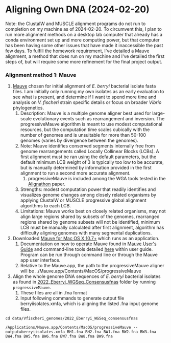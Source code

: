 # Aligning Own DNA (2024-02-20)

Note: the ClustalW and MUSCLE alignment programs do not run to completion on my machine as of 2024-02-20. To circumvent this, I plan to run more alignment methods on a desktop lab computer that already has a conda environment set up and more computing power, but that computer has been having some other issues that have made it inaccessible the past few days. To fulfill the homework requirement, I've detailed a Mauve alignment, a method that does run on my machine and I've detailed the first steps of, but will require some more refinement for the final project output. 

### Alignment method 1: Mauve 
1. [Mauve](https://darlinglab.org/mauve/mauve.html) chosen for initial alignment of *E. berryi* bacterial isolate fasta files. I am initially only running my own isolates as an early evaluation to see what is present, and determine if I want to spend more time and analysis on *V. fischeri* strain specific details or focus on broader *Vibrio* phylogenetics. 
   1. Description: Mauve is a multiple genome aligner best used for large-scale evolutionary events such as rearrangement and inversion. The progressiveMauve algorithm is meant to use modest computational resources, but the computation time scales cubically with the number of genomes and is unsuitable for more than 50-100 genomes (varies by divergence between the genomes). 
   2. Note: Mauve identifies conserved segments internally free from genome rearrangements called Locally Collinear Blocks (LCBs). A first alignment must be ran using the default parameters, but the default minimum LCB weight of 3 is typically too low to be accurate, but is manually determined by information provided in the first alignment to run a second more accurate alignment. 
      1. progressiveMauve is included among the WGA tools tested in the [Alignathon](https://www.ncbi.nlm.nih.gov/pmc/articles/PMC4248324/) paper.
   3. Strengths: modest computation power that readily identifies and visualizes genome changes among closely related organisms by applying ClustalW or MUSCLE progressive global alignment algorithms to each LCB. 
   4. Limitations: Mauve works best on closely related organisms, may not align large regions shared by subsets of the genomes, rearranged regions shared by genome subsets will not be identified, minimum LCB must be manually calculated after first alignment, algorithm has difficulty aligning genomes with many segmental duplications. 
2. Downloaded [Mauve for Mac OS X 10.7+](https://darlinglab.org/mauve/download.html) which runs as an application. 
   1. Documentation on how to operate Mauve found in [Mauve User's Guide](https://darlinglab.org/mauve/user-guide/introduction.html) and command-line tools detailed [here](https://darlinglab.org/mauve/user-guide/progressivemauve.html) within user guide. Program can be run through command line or through the Mauve app user interface. 
   2. Relative to the Mauve.app, the path to the progressiveMauve aligner will be ../Mauve.app/Contents/MacOS/progressiveMauve
3. Align the whole genome DNA sequences of *E. berryi* bacterial isolates as found in [2022_Eberryi_WGSeq_Consensusfnas](../data/Vfischeri_genomes/2022_Eberryi_WGSeq_consensusfnas) folder by running `progressiveMauve`.
   1. These files are all in .fna format 
   2. Input following commands to generate output file berryiisolates.xmfa, which is aligning the listed .fna input genome files. 
```shell
cd data/Vfischeri_genomes/2022_Eberryi_WGSeq_consensusfnas

/Applications/Mauve.app/Contents/MacOS/progressiveMauve --output=berryiisolates.xmfa BH1.fna BH2.fna BW1.fna BW2.fna BW3.fna BW4.fna BW5.fna BW6.fna BW7.fna BW8.fna BW9.fna
```